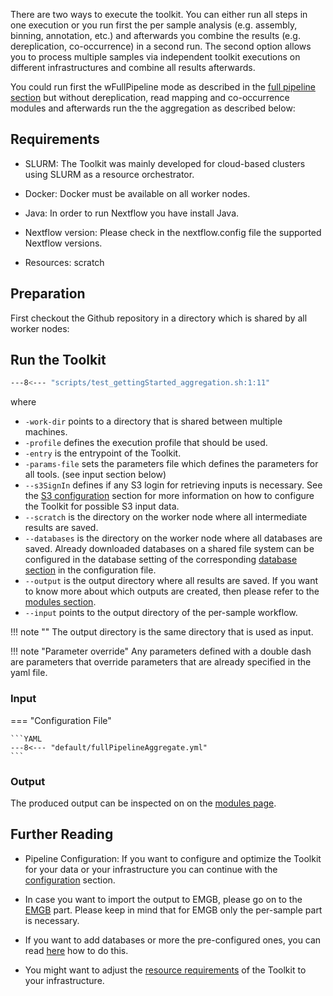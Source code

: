 There are two ways to execute the toolkit. You can either run all steps in one execution or you run first the per sample analysis
(e.g. assembly, binning, annotation, etc.) and afterwards you combine the results (e.g. dereplication, co-occurrence) in a second run.
The second option allows you to process multiple samples via independent toolkit executions on different infrastructures and combine all
results afterwards.

You could run first the wFullPipeline mode as described in the [full pipeline section](full_pipeline.md) but without dereplication,
read mapping and co-occurrence modules and afterwards run the the aggregation as described below:

## Requirements

* SLURM: The Toolkit was mainly developed for cloud-based clusters using SLURM as a resource orchestrator.

* Docker: Docker must be available on all worker nodes.

* Java: In order to run Nextflow you have install Java.

* Nextflow version: Please check in the nextflow.config file the supported Nextflow versions.

* Resources: scratch

## Preparation

First checkout the Github repository in a directory which is shared by all worker nodes:

## Run the Toolkit

```BASH
---8<--- "scripts/test_gettingStarted_aggregation.sh:1:11"
```

where

 * `-work-dir` points to a directory that is shared between multiple machines.
 * `-profile` defines the execution profile that should be used.
 * `-entry` is the entrypoint of the Toolkit.
 * `-params-file` sets the parameters file which defines the parameters for all tools. (see input section below)
 * `--s3SignIn` defines if any S3 login for retrieving inputs is necessary. See the [S3 configuration](configuration.md/#s3-configuration) section for more information on how to configure the Toolkit for possible S3 input data.
 * `--scratch` is the directory on the worker node where all intermediate results are saved.
 * `--databases` is the directory on the worker node where all databases are saved. Already downloaded databases on a shared file system can be configured in the database setting of the corresponding [database section](database.md) in the configuration file.
 * `--output` is the output directory where all results are saved. If you want to know more about which outputs are created, then please refer to the [modules section](modules/introduction.md).
 * `--input` points to the output directory of the per-sample workflow.

!!! note ""
    The output directory is the same directory that is used as input.

!!! note "Parameter override"
    Any parameters defined with a double dash are parameters that override parameters that are already specified in the yaml file.


### Input

=== "Configuration File"

    ```YAML
    ---8<--- "default/fullPipelineAggregate.yml"
    ```

### Output

The produced output can be inspected on on the [modules page](modules/introduction.md).

## Further Reading


* Pipeline Configuration: If you want to configure and optimize the Toolkit for your data or your infrastructure you can continue with the [configuration](configuration.md) section.

* In case you want to import the output to EMGB, please go on to the [EMGB](emgb.md) part. Please keep in mind that for EMGB only the per-sample part is necessary.

* If you want to add databases or more the pre-configured ones, you can read [here](database.md) how to do this.

* You might want to adjust the [resource requirements](configuration.md/#configuration-of-computational-resources-used-for-pipeline-runs) of the Toolkit to your infrastructure.
